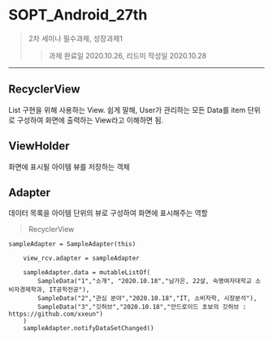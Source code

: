 # SOPT_Android_27th

> 2차 세미나 필수과제, 성장과제1
>> 과제 완료일 2020.10.26, 리드미 작성일 2020.10.28
------------

## RecyclerView ##
List 구현을 위해 사용하는 View. 쉽게 말해, User가 관리하는 모든 Data를 item 단위로 구성하여 화면에 출력하는 View라고 이해하면 됨.
## ViewHolder ##
화면에 표시될 아이템 뷰를 저장하는 객체
## Adapter ##
데이터 목록을 아이템 단위의 뷰로 구성하여 화면에 표시해주는 역할

> RecyclerView

    sampleAdapter = SampleAdapter(this)

        view_rcv.adapter = sampleAdapter

        sampleAdapter.data = mutableListOf(
            SampleData("1","소개", "2020.10.18","남가은, 22살, 숙명여자대학교 소비자경제학과, IT공학전공"),
            SampleData("2","관심 분야","2020.10.18","IT, 소비자학, 시장분석"),
            SampleData("3","깃허브","2020.10.18","안드로이드 초보의 깃허브 : https://github.com/xxeun")
        )
        sampleAdapter.notifyDataSetChanged()
       

